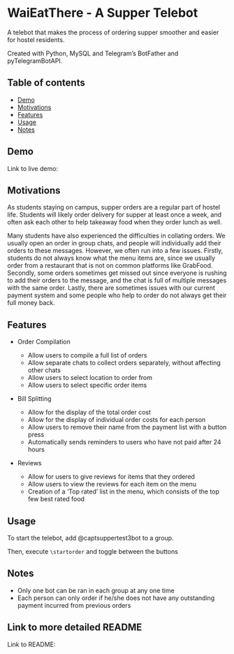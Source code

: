 # WaiEatThere - A Supper Telebot 
A telebot that makes the process of ordering supper smoother and easier for hostel residents.

Created with Python, MySQL and Telegram’s BotFather and pyTelegramBotAPI.

## Table of contents 
* [Demo](#demo)
* [Motivations](#motivations)
* [Features](#features)
* [Usage](#usage)
* [Notes](#notes)


## Demo
Link to live demo: 

## Motivations 
As students staying on campus, supper orders are a regular part of hostel life. Students will likely order delivery for supper at least once a week, and often ask each other to help takeaway food when they order lunch as well.

Many students have also experienced the difficulties in collating orders. We usually open an order in group chats, and people will individually add their orders to these messages. However, we often run into a few issues. Firstly, students do not always know what the menu items are, since we usually order from a restaurant that is not on common platforms like GrabFood. Secondly, some orders sometimes get missed out since everyone is rushing to add their orders to the message, and the chat is full of multiple messages with the same order. Lastly, there are sometimes issues with our current payment system and some people who help to order do not always get their full money back. 

	
## Features
* Order Compilation 
  * Allow users to compile a full list of orders
  * Allow separate chats to collect orders separately, without affecting other chats
  * Allow users to select location to order from
  * Allow users to select specific order items
  
* Bill Splitting 
  * Allow for the display of the total order cost
  * Allow for the display of individual order costs for each person
  * Allow users to remove their name from the payment list with a button press
  * Automatically sends reminders to users who have not paid after 24 hours

* Reviews
  * Allow for users to give reviews for items that they ordered 
  * Allow users to view the reviews for each item on the menu 
  * Creation of a ‘Top rated’ list in the menu, which consists of the top few best rated food
  
## Usage
To start the telebot, add @captsuppertest3bot to a group. 

Then, execute `\startorder` and toggle between the buttons


## Notes 
* Only one bot can be ran in each group at any one time
* Each person can only order if he/she does not have any outstanding payment incurred from previous orders

## Link to more detailed README
Link to README: 
